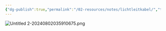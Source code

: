 ```yaml
---
{"dg-publish":true,"permalink":"/02-resources/notes/lichtleitkabel/","tags":["netzwerk/kabel"],"updated":"2024-08-02T04:01:31.000+02:00"}
---
```


![Untitled 2-20240802035910675.png](/img/user/02%20-%20RESOURCES/Files/IMG/Untitled%202-20240802035910675.png)
